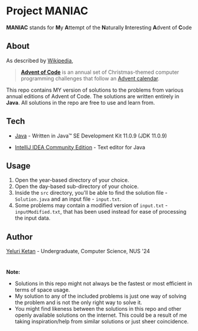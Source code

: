 # Project MANIAC

**MANIAC** stands for **M**y **A**ttempt of the **N**aturally **I**nteresting **A**dvent of **C**ode

## About

As described by [Wikipedia](https://en.wikipedia.org/wiki/Advent_of_Code),

> [**Advent of Code**](https://adventofcode.com/2021/about) is an annual set of Christmas-themed computer programming challenges that follow an [Advent calendar](https://en.wikipedia.org/wiki/Advent_calendar).

This repo contains MY version of solutions to the problems from various annual editions of Advent of Code. The solutions are written entirely in **Java**. All solutions in the repo are free to use and learn from.

## Tech

- [Java](https://www.oracle.com/java/technologies/javase-jdk11-downloads.html) - Written in Java™ SE Development Kit 11.0.9 (JDK 11.0.9)

- [IntelliJ IDEA Community Edition](https://www.jetbrains.com/idea/download/#section=windows) - Text editor for Java

## Usage

1. Open the year-based directory of your choice.
2. Open the day-based sub-directory of your choice.
3. Inside the `src` directory, you'll be able to find the solution file - `Solution.java` and an input file - `input.txt`.
4. Some problems may contain a modified version of `input.txt` - `inputModified.txt`, that has been used instead for ease of processing the input data.

## Author

[Yeluri Ketan](https://github.com/YeluriKetan) - Undergraduate, Computer Science, NUS '24

#

**Note:**

- Solutions in this repo might not always be the fastest or most efficient in terms of space usage.
- My solution to any of the included problems is just one way of solving the problem and is not the only right way to solve it.
- You might find likeness between the solutions in this repo and other openly available solutions on the internet. This could be a result of me taking inspiration/help from similar solutions or just sheer coincidence.

